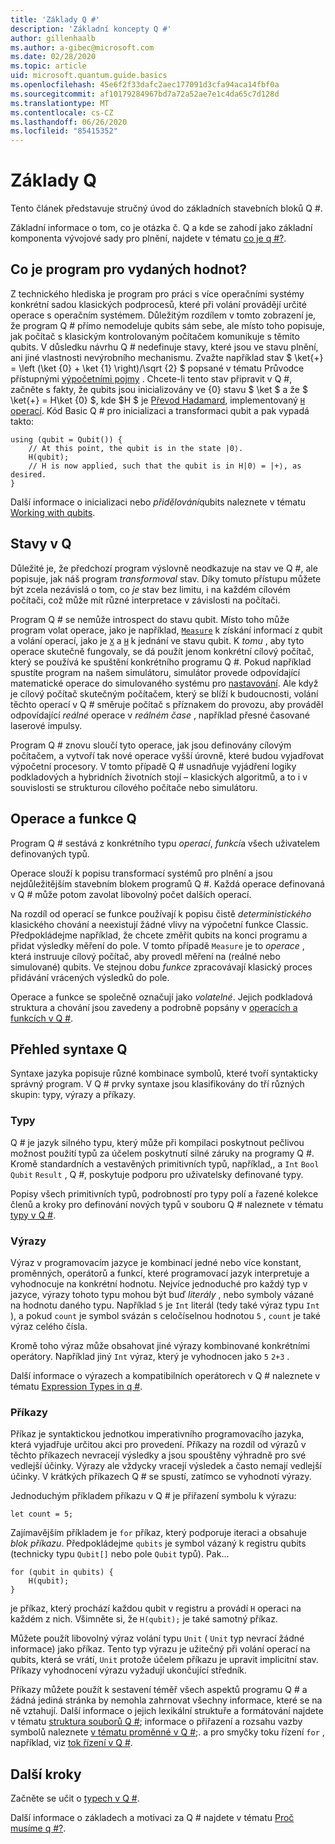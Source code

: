 ```yaml
---
title: 'Základy Q #'
description: 'Základní koncepty Q #'
author: gillenhaalb
ms.author: a-gibec@microsoft.com
ms.date: 02/28/2020
ms.topic: article
uid: microsoft.quantum.guide.basics
ms.openlocfilehash: 45e6f2f33dafc2aec177091d3cfa94aca14fbf0a
ms.sourcegitcommit: af10179284967bd7a72a52ae7e1c4da65c7d128d
ms.translationtype: MT
ms.contentlocale: cs-CZ
ms.lasthandoff: 06/26/2020
ms.locfileid: "85415352"
---
```

# <a name="q-basics"></a>Základy Q #

Tento článek představuje stručný úvod do základních stavebních bloků Q #.

Základní informace o tom, co je otázka č. Q a kde se zahodí jako základní komponenta vývojové sady pro plnění, najdete v tématu [co je q #?](xref:microsoft.quantum.overview.q-sharp). 

## <a name="what-is-a-quantum-program"></a>Co je program pro vydaných hodnot?

Z technického hlediska je program pro práci s více operačními systémy konkrétní sadou klasických podprocesů, které při volání provádějí určité operace s operačním systémem.
Důležitým rozdílem v tomto zobrazení je, že program Q # přímo nemodeluje qubits sám sebe, ale místo toho popisuje, jak počítač s klasickým kontrolovaným počítačem komunikuje s těmito qubits.
V důsledku návrhu Q # nedefinuje stavy, které jsou ve stavu plnění, ani jiné vlastnosti nevýrobního mechanismu.
Zvažte například stav $ \ket{+} = \left (\ket {0} + \ket {1} \right)/\sqrt {2} $ popsané v tématu Průvodce přístupnými [výpočetními pojmy](xref:microsoft.quantum.concepts.intro) .
Chcete-li tento stav připravit v Q #, začněte s fakty, že qubits jsou inicializovány ve {0} stavu $ \ket $ a že $ \ket{+} = H\ket {0} $, kde $H $ je [Převod Hadamard](xref:microsoft.quantum.glossary#hadamard), implementovaný [ `H` operací](xref:microsoft.quantum.intrinsic.h). Kód Basic Q # pro inicializaci a transformaci qubit a pak vypadá takto:

```qsharp
using (qubit = Qubit()) {
    // At this point, the qubit is in the state |0⟩.
    H(qubit);
    // H is now applied, such that the qubit is in H|0⟩ = |+⟩, as desired.
}
```
Další informace o inicializaci nebo *přidělování*qubits naleznete v tématu [Working with qubits](xref:microsoft.quantum.guide.qubits).

## <a name="quantum-states-in-q"></a>Stavy v Q #

Důležité je, že předchozí program výslovně neodkazuje na stav ve Q #, ale popisuje, jak náš program *transformoval* stav.
Díky tomuto přístupu můžete být zcela nezávislá o tom, co *je* stav bez limitu, i na každém cílovém počítači, což může mít různé interpretace v závislosti na počítači. 

Program Q # se nemůže introspect do stavu qubit.
Místo toho může program volat operace, jako je například, [`Measure`](xref:microsoft.quantum.intrinsic.measure) k získání informací z qubit a volání operací, jako je [`X`](xref:microsoft.quantum.intrinsic.x) a [`H`](xref:microsoft.quantum.intrinsic.h) k jednání ve stavu qubit.
K *tomu* , aby tyto operace skutečně fungovaly, se dá použít jenom konkrétní cílový počítač, který se používá ke spuštění konkrétního programu Q #.
Pokud například spustíte program na našem simulátoru, simulátor provede odpovídající matematické operace do simulovaného systému pro [nastavování](xref:microsoft.quantum.machines.full-state-simulator).
Ale když je cílový počítač skutečným počítačem, který se blíží k budoucnosti, volání těchto operací v Q # směruje počítač s příznakem do provozu, aby prováděl odpovídající *reálné* operace v *reálném čase* , například přesné časované laserové impulsy.

Program Q # znovu sloučí tyto operace, jak jsou definovány cílovým počítačem, a vytvoří tak nové operace vyšší úrovně, které budou vyjadřovat výpočetní procesory.
V tomto případě Q # usnadňuje vyjádření logiky podkladových a hybridních životních stojí – klasických algoritmů, a to i v souvislosti se strukturou cílového počítače nebo simulátoru.

## <a name="q-operations-and-functions"></a>Operace a funkce Q #

Program Q # sestává z konkrétního typu *operací*, *funkcí*a všech uživatelem definovaných typů. 

Operace slouží k popisu transformací systémů pro plnění a jsou nejdůležitějším stavebním blokem programů Q #. Každá operace definovaná v Q # může potom zavolat libovolný počet dalších operací.

Na rozdíl od operací se funkce používají k popisu čistě *deterministického* klasického chování a neexistují žádné vlivy na výpočetní funkce Classic. Předpokládejme například, že chcete změřit qubits na konci programu a přidat výsledky měření do pole.
V tomto případě `Measure` je to *operace* , která instruuje cílový počítač, aby provedl měření na (reálné nebo simulované) qubits. Ve stejnou dobu *funkce* zpracovávají klasický proces přidávání vrácených výsledků do pole.

Operace a funkce se společně označují jako *volatelné*. Jejich podkladová struktura a chování jsou zavedeny a podrobně popsány v [operacích a funkcích v Q #](xref:microsoft.quantum.guide.operationsfunctions).


## <a name="q-syntax-overview"></a>Přehled syntaxe Q #

Syntaxe jazyka popisuje různé kombinace symbolů, které tvoří syntakticky správný program.
V Q # prvky syntaxe jsou klasifikovány do tří různých skupin: typy, výrazy a příkazy.

### <a name="types"></a>Typy
Q # je jazyk silného typu, který může při kompilaci poskytnout pečlivou možnost použití typů za účelem poskytnutí silné záruky na programy Q #.
Kromě standardních a vestavěných primitivních typů, například,, a `Int` `Bool` `Qubit` `Result` , Q #, poskytuje podporu pro uživatelsky definované typy.

Popisy všech primitivních typů, podrobností pro typy polí a řazené kolekce členů a kroky pro definování nových typů v souboru Q # naleznete v tématu [typy v Q #](xref:microsoft.quantum.guide.types).

### <a name="expressions"></a>Výrazy
Výraz v programovacím jazyce je kombinací jedné nebo více konstant, proměnných, operátorů a funkcí, které programovací jazyk interpretuje a vyhodnocuje na konkrétní hodnotu.
Nejvíce jednoduché pro každý typ v jazyce, výrazy tohoto typu mohou být buď *literály* , nebo symboly vázané na hodnotu daného typu.
Například `5` je `Int` literál (tedy také výraz typu `Int` ), a pokud `count` je symbol svázán s celočíselnou hodnotou `5` , `count` je také výraz celého čísla.

Kromě toho výraz může obsahovat jiné výrazy kombinované konkrétními operátory.
Například jiný `Int` výraz, který je vyhodnocen jako `5` `2+3` .

Další informace o výrazech a kompatibilních operátorech v Q # naleznete v tématu [Expression Types in q #](xref:microsoft.quantum.guide.expressions). 

### <a name="statements"></a>Příkazy 
Příkaz je syntaktickou jednotkou imperativního programovacího jazyka, která vyjadřuje určitou akci pro provedení. Příkazy na rozdíl od výrazů v těchto příkazech nevracejí výsledky a jsou spouštěny výhradně pro své vedlejší účinky. Výrazy ale vždycky vracejí výsledek a často nemají vedlejší účinky. V krátkých příkazech Q # se spustí, zatímco se vyhodnotí výrazy.

Jednoduchým příkladem příkazu v Q # je přiřazení symbolu k výrazu:
```qsharp
let count = 5;
```

Zajímavějším příkladem je `for` příkaz, který podporuje iteraci a obsahuje *blok příkazu*.
Předpokládejme `qubits` je symbol vázaný k registru qubits (technicky typu `Qubit[]` nebo pole `Qubit` typů). Pak...
```qsharp
for (qubit in qubits) {
    H(qubit);
}
```
je příkaz, který prochází každou qubit v registru a provádí `H` operaci na každém z nich. Všimněte si, že `H(qubit);` je také samotný příkaz.

Můžete použít libovolný výraz volání typu `Unit` ( `Unit` typ nevrací žádné informace) jako příkaz.
Tento typ výrazu je užitečný při volání operací na qubits, která se vrátí, `Unit` protože účelem příkazu je upravit implicitní stav.
Příkazy vyhodnocení výrazu vyžadují ukončující středník.

Příkazy můžete použít k sestavení téměř všech aspektů programu Q # a žádná jediná stránka by nemohla zahrnovat všechny informace, které se na ně vztahují.
Další informace o jejich lexikální struktuře a formátování najdete v tématu [struktura souborů Q #](xref:microsoft.quantum.guide.filestructure); informace o přiřazení a rozsahu vazby symbolů naleznete [v tématu proměnné v Q #](xref:microsoft.quantum.guide.variables);. a pro smyčky toku řízení `for` , například, viz [tok řízení v Q #](xref:microsoft.quantum.guide.controlflow).

## <a name="next-steps"></a>Další kroky

Začněte se učit o [typech v Q #](xref:microsoft.quantum.guide.types).

Další informace o základech a motivaci za Q # najdete v tématu [Proč musíme q #?](https://devblogs.microsoft.com/qsharp/why-do-we-need-q/).

